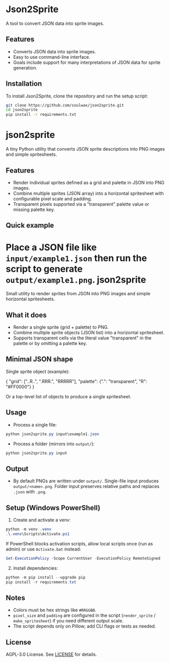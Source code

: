 # Json2Sprite

A tool to convert JSON data into sprite images.

## Features

- Converts JSON data into sprite images.
- Easy to use command-line interface.
- Goals include support for many interpretations of JSON data for sprite generation.

## Installation

To install Json2Sprite, clone the repository and run the setup script:

```bash
git clone https://github.com/soulwax/json2sprite.git
cd json2sprite
pip install -r requirements.txt
```

json2sprite
=========

A tiny Python utility that converts JSON sprite descriptions into PNG images and simple spritesheets.

Features
--------

- Render individual sprites defined as a grid and palette in JSON into PNG images.
- Combine multiple sprites (JSON array) into a horizontal spritesheet with configurable pixel scale and padding.
- Transparent pixels supported via a "transparent" palette value or missing palette key.

Quick example
-------------

Place a JSON file like `input/example1.json` then run the script to generate `output/example1.png`.
json2sprite
==========

Small utility to render sprites from JSON into PNG images and simple horizontal spritesheets.

What it does
------------

- Render a single sprite (grid + palette) to PNG.
- Combine multiple sprite objects (JSON list) into a horizontal spritesheet.
- Supports transparent cells via the literal value "transparent" in the palette or by omitting a palette key.

Minimal JSON shape
------------------

Single sprite object (example):

{
  "grid": ["..R..", ".RRR.", "RRRRR"],
  "palette": {".": "transparent", "R": "#FF0000"}
}

Or a top-level list of objects to produce a single spritesheet.

Usage
-----

- Process a single file:

```powershell
python json2sprite.py input\example1.json
```

- Process a folder (mirrors into `output/`):

```powershell
python json2sprite.py input
```

Output
------

- By default PNGs are written under `output/`. Single-file input produces `output/<name>.png`. Folder input preserves relative paths and replaces `.json` with `.png`.

Setup (Windows PowerShell)
--------------------------

1) Create and activate a venv:

```powershell
python -m venv .venv
.\.venv\Scripts\Activate.ps1
```

If PowerShell blocks activation scripts, allow local scripts once (run as admin) or use `Activate.bat` instead:

```powershell
Set-ExecutionPolicy -Scope CurrentUser -ExecutionPolicy RemoteSigned
```

2) Install dependencies:

```powershell
python -m pip install --upgrade pip
pip install -r requirements.txt
```

Notes
-----

- Colors must be hex strings like `#RRGGBB`.
- `pixel_size` and `padding` are configured in the script (`render_sprite` / `make_spritesheet`) if you need different output scale.
- The script depends only on Pillow; add CLI flags or tests as needed.

License
-------

AGPL-3.0 License. See [LICENSE](LICENSE) for details.
